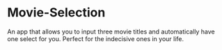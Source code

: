 # Movie-Selection
An app that allows you to input three movie titles and automatically have one select for you. Perfect for the indecisive ones in your life. 
